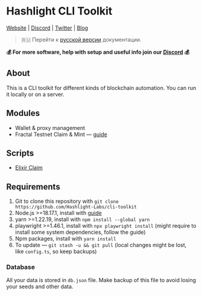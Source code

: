 # Hashlight CLI Toolkit
[Website](https://hashlight.xyz/) | [Discord](https://discord.gg/tKbHweDkeY) | [Twitter](https://x.com/hashlight) | [Blog](https://teletype.in/@hashlight)

> 🇷🇺 Перейти к [русской версии](/README.ru.md) документации.

**💰 For more software, help with setup and useful info join our [Discord](https://discord.gg/tKbHweDkeY) 💰**

## About
This is a CLI toolkit for different kinds of blockchain automation. You can run it locally or on a server.

## Modules
- Wallet & proxy management
- Fractal Testnet Claim & Mint — [guide](/guides/fractal.en.md)

## Scripts
- [Elixir Claim](/src/scripts/elixirClaim.ts)

## Requirements
1. Git to clone this repository with `git clone https://github.com/Hashlight-Labs/cli-toolkit`
2. Node.js >=18.17.1, install with [guide](https://nodejs.org/en/download/package-manager)
3. yarn >=1.22.19, install with `npm install --global yarn`
4. playwright >=1.46.1, install with `npx playwright install` (might require to install some system dependencies, follow the guide)
5. Npm packages, install with `yarn install`
6. To update — `git stash -u && git pull` (local changes might be lost, like `config.ts`, so keep backups)

### Database
All your data is stored in `db.json` file. Make backup of this file to avoid losing your seeds and other data.




